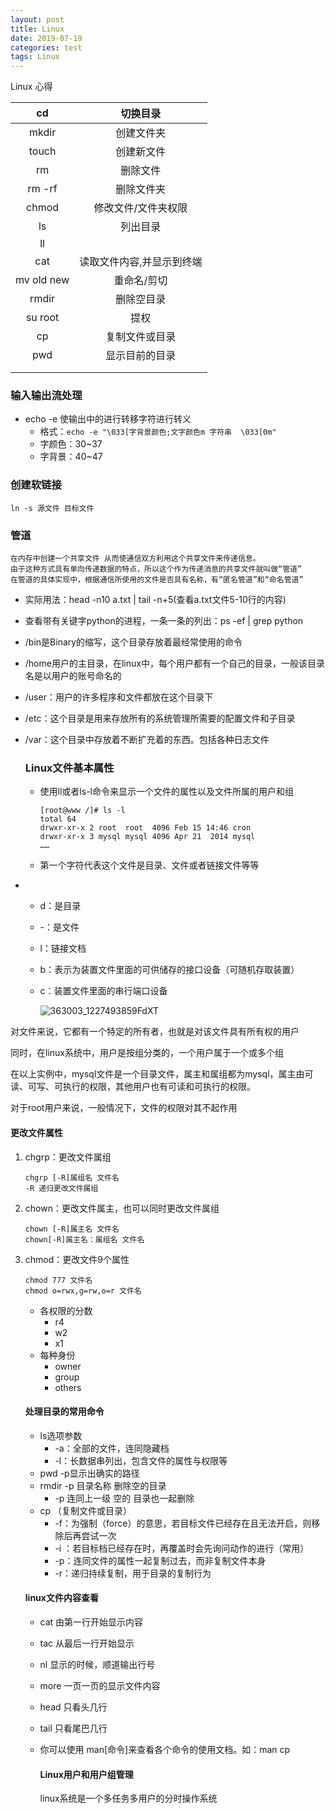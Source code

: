 ```yaml
---
layout: post
title: Linux
date: 2019-07-19
categories: test
tags: Linux
---
```


Linux 心得

|     cd     |         切换目录          |
| :--------: | :-----------------------: |
|   mkdir    |        创建文件夹         |
|   touch    |        创建新文件         |
|     rm     |         删除文件          |
|   rm -rf   |        删除文件夹         |
|   chmod    |    修改文件/文件夹权限    |
|     ls     |         列出目录          |
|     ll     |                           |
|    cat     | 读取文件内容,并显示到终端 |
| mv old new |        重命名/剪切        |
|   rmdir    |        删除空目录         |
|  su root   |           提权            |
|     cp     |      复制文件或目录       |
|    pwd     |      显示目前的目录       |
|            |                           |
|            |                           |

### 输入输出流处理

- echo -e 使输出中的进行转移字符进行转义
  - 格式：`echo -e "\033[字背景颜色;文字颜色m 字符串  \033[0m"`
  - 字颜色：30~37
  - 字背景：40~47

### 创建软链接

```
ln -s 源文件 目标文件
```

### 管道

```
在内存中创建一个共享文件 从而使通信双方利用这个共享文件来传递信息。
由于这种方式具有单向传递数据的特点，所以这个作为传递消息的共享文件就叫做“管道”
在管道的具体实现中，根据通信所使用的文件是否具有名称，有“匿名管道”和“命名管道”
```

- 实际用法：head -n10 a.txt | tail -n+5(查看a.txt文件5-10行的内容)

- 查看带有关键字python的进程，一条一条的列出：ps -ef  | grep python

- /bin是Binary的缩写，这个目录存放着最经常使用的命令

- /home用户的主目录，在linux中，每个用户都有一个自己的目录，一般该目录名是以用户的账号命名的

- /user：用户的许多程序和文件都放在这个目录下

- /etc：这个目录是用来存放所有的系统管理所需要的配置文件和子目录

- /var：这个目录中存放着不断扩充着的东西。包括各种日志文件

  ### Linux文件基本属性

  - 使用ll或者ls-l命令来显示一个文件的属性以及文件所属的用户和组

    ```
    [root@www /]# ls -l
    total 64
    drwxr-xr-x 2 root  root  4096 Feb 15 14:46 cron
    drwxr-xr-x 3 mysql mysql 4096 Apr 21  2014 mysql
    ……
    ```

  - 第一个字符代表这个文件是目录、文件或者链接文件等等

- - d：是目录

  - -：是文件

  - l：链接文档

  - b：表示为装置文件里面的可供储存的接口设备（可随机存取装置）

  - c：装置文件里面的串行端口设备

    ![363003_1227493859FdXT](https://www.runoob.com/wp-content/uploads/2014/06/363003_1227493859FdXT.png)

对文件来说，它都有一个特定的所有者，也就是对该文件具有所有权的用户

同时，在linux系统中，用户是按组分类的，一个用户属于一个或多个组

在以上实例中，mysql文件是一个目录文件，属主和属组都为mysql，属主由可读、可写、可执行的权限，其他用户也有可读和可执行的权限。

对于root用户来说，一般情况下，文件的权限对其不起作用

#### 更改文件属性

1. chgrp：更改文件属组

   ```
   chgrp [-R]属组名 文件名
   -R 递归更改文件属组
   ```

2. chown：更改文件属主，也可以同时更改文件属组

   ```
   chown [-R]属主名 文件名
   chown[-R]属主名：属组名 文件名
   ```

   

3. chmod：更改文件9个属性

   ```
   chmod 777 文件名
   chmod o=rwx,g=rw,o=r 文件名
   ```

   

   - 各权限的分数
     - r4
     - w2
     - x1
   - 每种身份
     - owner
     - group
     - others

   #### 处理目录的常用命令

   - ls选项参数
     - -a：全部的文件，连同隐藏档
     - -l：长数据串列出，包含文件的属性与权限等
   - pwd -p显示出确实的路径
   - rmdir -p 目录名称 删除空的目录 
     - -p 连同上一级 空的 目录也一起删除
   - cp （复制文件或目录）
     - -f：为强制（force）的意思，若目标文件已经存在且无法开启，则移除后再尝试一次
     - -i ：若目标档已经存在时，再覆盖时会先询问动作的进行（常用）
     - -p：连同文件的属性一起复制过去，而非复制文件本身
     - -r：递归持续复制，用于目录的复制行为

   #### linux文件内容查看

   - cat 由第一行开始显示内容

   - tac 从最后一行开始显示

   - nl 显示的时候，顺道输出行号

   - more 一页一页的显示文件内容

   - head 只看头几行

   - tail 只看尾巴几行

   - 你可以使用 man[命令]来查看各个命令的使用文档。如：man cp

     #### Linux用户和用户组管理

     linux系统是一个多任务多用户的分时操作系统

   







